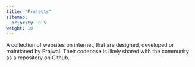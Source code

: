 ```yaml
---
title: "Projects"
sitemap:
  priority: 0.5
weight: 10
---
```


A collection of websites on internet, that are designed, developed or maintianed by Prajwal. Their codebase is likely shared with the community as a repository on Github.
